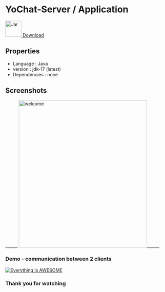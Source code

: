 # YoChat-Server / Application
<a href="https://github.com/josue-lubaki/YoChat-server/raw/main/out/artifacts/client_jar/client.jar"><img src="https://github.com/josue-lubaki/YoChat-server/blob/main/screen/jar.png" width="50" height="50" alt="Jar"> Download</a>

## Properties
- Language : Java
- version : jdk-17 (latest)
- Dependencies : none

## Screenshots
______ <img src="https://github.com/josue-lubaki/YoChat-server/blob/main/screen/server-run.png" width="400" height="460" alt="welcome"/>______

### Demo - communication between 2 clients
[![Everything Is AWESOME](https://imgur.com/Fs5gpMu.png)](https://www.youtube.com/watch?v=LYUhXw4Ssqk "two-way communication")

### Thank you for watching
